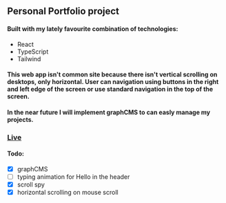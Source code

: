 ## Personal Portfolio project

#### Built with my lately favourite combination of technologies:

- React
- TypeScript
- Tailwind

#### This web app isn't common site because there isn't vertical scrolling on desktops, only horizontal. User can navigation using buttons in the right and left edge of the screen or use standard navigation in the top of the screen.

#### In the near future I will implement graphCMS to can easly manage my projects.

### [Live](https://portfolio-wojtek.vercel.app/)

#### Todo:

- [x] graphCMS
- [ ] typing animation for Hello in the header
- [x] scroll spy
- [x] horizontal scrolling on mouse scroll
